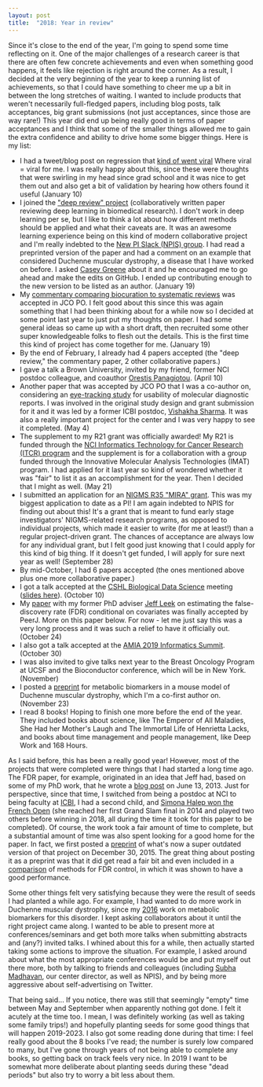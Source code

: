 ```yaml
---
layout: post
title:  "2018: Year in review"
---
```


Since it's close to the end of the year, I'm going to 
spend some time reflecting on it. One of the major challenges of a research career is that
there are often few concrete achievements and even when something good happens, it feels like
rejection is right around the corner. As a result, I decided at the very beginning of the year to keep
a running list of achievements, so that I could have something to cheer me up a bit in between the long
stretches of waiting. I wanted to include products that weren't necessarily full-fledged papers,
including blog posts, talk acceptances, big grant submissions (not just acceptances, since those are way rare!)
This year did end up being really good in terms of paper acceptances and I think that
some of the smaller things allowed me to gain the extra confidence and ability to drive home
some bigger things.
Here is my list:

* I had a tweet/blog post on regression that [kind of went viral](https://twitter.com/siminaboca/status/951201399563587589) Where viral = viral for me. I was really happy about this, since these were thoughts that
were swirling in my head since grad school and it was nice to get them out and also get a bit of validation by hearing how others found it useful
(January 10)
* I joined the ["deep review" project](https://github.com/greenelab/deep-review) (collaboratively written paper reviewing deep learning in biomedical research). I don't work in deep learning per se, but I like to think a lot
about how different methods should be applied and what their caveats are. It was an awesome learning experience being on this kind of modern collaborative project and I'm really indebted to the [New PI Slack (NPIS) group]((https://twitter.com/NewPI_Slack).).
I had read a preprinted version of the paper and had a comment on an example that considered Duchenne muscular dystrophy, a disease that I have worked on before. I asked
[Casey Greene](https://twitter.com/GreeneScientist) about it and he encouraged me to go ahead and make the edits on GitHub. I ended up contributing enough to the new version to be listed as an author. (January 19)
* My [commentary comparing biocuration to systematic reviews](http://ascopubs.org/doi/full/10.1200/PO.17.00175) was accepted in JCO PO. I felt good about this since this was again something that I had been thinking about for a while now so I decided at some point last
year to just put my thoughts on paper. I had some general ideas so came up with a short draft, then recruited some other super knowledgeable folks to flesh out the details. This is the first time this kind of project has come
together for me. (January 19)
* By the end of February, I already had 4 papers accepted (the "deep review," the commentary paper, 2 other collaborative papers.)
* I gave a talk a Brown University, invited by my friend, former NCI postdoc colleague, and coauthor [Orestis Panagiotou](https://twitter.com/orpanag). (April 10)
* Another paper that was accepted by JCO PO that I was a co-author on, considering an [eye-tracking study](http://ascopubs.org/doi/10.1200/PO.17.00296) for usability of molecular diagnostic reports. I was involved in the original study design and grant submission for it
and it was led by a former ICBI postdoc, [Vishakha Sharma](https://twitter.com/VishakhaSharma_). It was also a really important project for the center and I was very happy to see it completed. (May 4)
* The supplement to my R21 grant was officially awarded! My R21 is funded through the [NCI Informatics Technology for Cancer Research (ITCR) program](https://nciphub.org/groups/itcr) and the supplement is for a collaboration with a group funded through the 
Innovative Molecular Analysis Technologies (IMAT) program. I had applied for it last year so kind of wondered whether it was "fair" to list it as an accomplishment for the year. Then I decided that I might as well. (May 21)
* I submitted an application for an [NIGMS R35 "MIRA" grant](https://grants.nih.gov/grants/guide/pa-files/PAR-17-190.html). 
This was my biggest application to date as a PI! I am again indebted to NPIS for finding out about this! It's a grant that is meant to fund early stage investigators' NIGMS-related research programs, 
as opposed to individual projects, which made it easier to write (for me at least!) than a regular project-driven grant. The chances of acceptance are always low for any individual grant, but I felt good just knowing that I could apply for this kind of big thing. If it doesn't get
funded, I will apply for sure next year as well! (September 28)
* By mid-October, I had 6 papers accepted (the ones mentioned above plus one more collaborative paper.)
* I got a talk accepted at the [CSHL Biological Data Science](https://meetings.cshl.edu/meetings.aspx?meet=DATA&year=18) meeting ([slides here](https://github.com/SiminaB/Presentations/blob/master/CSHL%20Bio%20Data%20Science%202018/Boca_CSHL.pdf)).
(October 10)
* My [paper](https://peerj.com/articles/6035/) with my former PhD adviser [Jeff Leek](http://jtleek.com/) on estimating the false-discovery rate (FDR) conditional on covariates was finally accepted by PeerJ. More on this paper below. For now - let me just say this was a very long process and it was such a relief to have it
officially out. (October 24)
* I also got a talk accepted at the [AMIA 2019 Informatics Summit](https://www.amia.org/summit2019). (October 30)
* I was also invited to give talks next year to the Breast Oncology Program at UCSF and the Bioconductor conference, which will be in New York.  (November)
* I posted a [preprint](https://www.biorxiv.org/content/early/2018/11/23/475590) for metabolic biomarkers in a mouse model of Duchenne muscular dystrophy, which I'm a co-first author on. (November 23)
* I read 8 books! Hoping to finish one more before the end of the year. They included books about science, like The Emperor of All Maladies, She Had her Mother's Laugh and The Immortal Life of Henrietta Lacks, and books about time management and people management, like Deep
Work and 168 Hours.

As I said before, this has been a really good year! 
However, most of the projects that were completed were things that I had started a long time ago. The FDR paper, for example, originated in an idea that Jeff had, based on some of my PhD work, that he wrote a [blog post](https://simplystatistics.org/2013/06/13/false-discovery-rate-regression-cc-nsas-prism/) on June 13, 2013. Just for perspective, since
that time, I switched from being a postdoc at NCI to being faculty at [ICBI](https://icbi.georgetown.edu/), I had a second child, and 
[Simona Halep won the French Open](https://www.bbc.com/sport/tennis/44425403) 
(she reached her first Grand Slam final in 2014 and played two others before winning in 2018, all during the time it took for this paper to be completed). 
Of course, the work took a fair amount of time to complete,
but a substantial amount of time was also spent looking for a good home for the paper. In fact, we first posted a [preprint](https://www.biorxiv.org/content/early/2015/12/30/035675) of what's now a super outdated version of that project on December 30, 2015.
The great thing about posting it as a preprint was that it did get read a fair bit and even included in a [comparison](https://www.biorxiv.org/content/early/2018/10/31/458786) of methods for FDR control, in which it was shown to have a good performance.

Some other things felt very satisfying because they were the result of seeds I had planted a while ago. For example, I had wanted to do more work in Duchenne muscular dystrophy, since my [2016](https://journals.plos.org/plosone/article?id=10.1371/journal.pone.0153461) work on metabolic biomarkers for this disorder.
I kept asking collaborators about it until the right project came along. I wanted to be able to present more at conferences/seminars and get both more talks when submitting abstracts and (any?) invited talks. 
I whined about this for a while, then actually started taking some actions to improve the situation. For example,
I asked around about what the most appropriate conferences would be and put myself out there more, both by talking to friends and colleagues (including [Subha Madhavan](https://icbi.georgetown.edu/Madhavan), our center director, as well as NPIS),
and by being more aggressive about self-advertising on Twitter.

That being said... If you notice, there was still that seemingly "empty" time between May and September when apparently 
nothing got done. I felt it acutely at the time too. I mean, I was definitely working (as well as taking some family trips!) 
and hopefully planting seeds
for some good things that will happen 2019-2023.
I also got some reading done during that time: I feel really good about the 8 books I've read; the number is surely low 
compared to many, but I've gone through years of
not being able to complete any books, so getting back on track feels very nice. In 2019 I want to be somewhat more
deliberate about planting seeds during these "dead periods" but also try to worry a bit less about them. 






